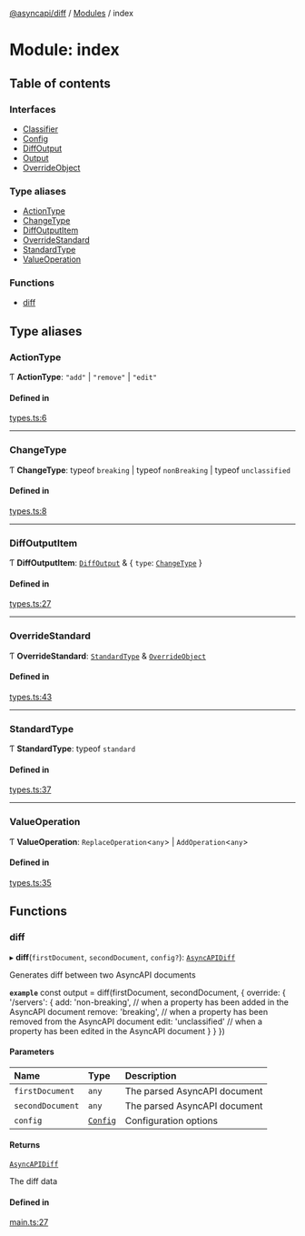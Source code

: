 [@asyncapi/diff](../README.md) / [Modules](../modules.md) / index

# Module: index

## Table of contents

### Interfaces

- [Classifier](../interfaces/index.Classifier.md)
- [Config](../interfaces/index.Config.md)
- [DiffOutput](../interfaces/index.DiffOutput.md)
- [Output](../interfaces/index.Output.md)
- [OverrideObject](../interfaces/index.OverrideObject.md)

### Type aliases

- [ActionType](index.md#actiontype)
- [ChangeType](index.md#changetype)
- [DiffOutputItem](index.md#diffoutputitem)
- [OverrideStandard](index.md#overridestandard)
- [StandardType](index.md#standardtype)
- [ValueOperation](index.md#valueoperation)

### Functions

- [diff](index.md#diff)

## Type aliases

### ActionType

Ƭ **ActionType**: ``"add"`` \| ``"remove"`` \| ``"edit"``

#### Defined in

[types.ts:6](https://github.com/ron-debajyoti/diff/blob/ae7b7f4/src/types.ts#L6)

___

### ChangeType

Ƭ **ChangeType**: typeof `breaking` \| typeof `nonBreaking` \| typeof `unclassified`

#### Defined in

[types.ts:8](https://github.com/ron-debajyoti/diff/blob/ae7b7f4/src/types.ts#L8)

___

### DiffOutputItem

Ƭ **DiffOutputItem**: [`DiffOutput`](../interfaces/index.DiffOutput.md) & { `type`: [`ChangeType`](index.md#changetype)  }

#### Defined in

[types.ts:27](https://github.com/ron-debajyoti/diff/blob/ae7b7f4/src/types.ts#L27)

___

### OverrideStandard

Ƭ **OverrideStandard**: [`StandardType`](index.md#standardtype) & [`OverrideObject`](../interfaces/index.OverrideObject.md)

#### Defined in

[types.ts:43](https://github.com/ron-debajyoti/diff/blob/ae7b7f4/src/types.ts#L43)

___

### StandardType

Ƭ **StandardType**: typeof `standard`

#### Defined in

[types.ts:37](https://github.com/ron-debajyoti/diff/blob/ae7b7f4/src/types.ts#L37)

___

### ValueOperation

Ƭ **ValueOperation**: `ReplaceOperation`<`any`\> \| `AddOperation`<`any`\>

#### Defined in

[types.ts:35](https://github.com/ron-debajyoti/diff/blob/ae7b7f4/src/types.ts#L35)

## Functions

### diff

▸ **diff**(`firstDocument`, `secondDocument`, `config?`): [`AsyncAPIDiff`](../classes/asyncapidiff.AsyncAPIDiff.md)

Generates diff between two AsyncAPI documents

**`example`**
const output = diff(firstDocument, secondDocument, {
 override: {
   '/servers': {
     add: 'non-breaking', // when a property has been added in the AsyncAPI document
     remove: 'breaking',  // when a property has been removed from the AsyncAPI document
     edit: 'unclassified' // when a property has been edited in the AsyncAPI document
   }
 }
})

#### Parameters

| Name | Type | Description |
| :------ | :------ | :------ |
| `firstDocument` | `any` | The parsed AsyncAPI document |
| `secondDocument` | `any` | The parsed AsyncAPI document |
| `config` | [`Config`](../interfaces/index.Config.md) | Configuration options |

#### Returns

[`AsyncAPIDiff`](../classes/asyncapidiff.AsyncAPIDiff.md)

The diff data

#### Defined in

[main.ts:27](https://github.com/ron-debajyoti/diff/blob/ae7b7f4/src/main.ts#L27)
